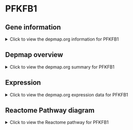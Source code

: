 <h1>PFKFB1</h1>

<h2>Gene information</h2>
<details>
  <summary>Click to view the depmap.org information for PFKFB1</summary>
  <p><a href="https://depmap.org/portal/gene/PFKFB1?tab=about" target="_BLANK">Open page in a new tab...</a></p>
  <iframe src="https://depmap.org/portal/gene/PFKFB1?tab=about" style="border:none;width:100%;height:800px"></iframe>
</details>

<h2>Depmap overview</h2>
<details>
  <summary>Click to view the depmap.org summary for PFKFB1</summary>
  <p><a href="https://depmap.org/portal/gene/PFKFB1?tab=overview" target="_BLANK">Open page in a new tab...</a></p>
  <iframe src="https://depmap.org/portal/gene/PFKFB1?tab=overview" style="border:none;width:100%;height:800px"></iframe>
</details>

<h2>Expression</h2>
<details>
  <summary>Click to view the depmap.org expression data for PFKFB1</summary>
  <p><a href="https://depmap.org/portal/gene/PFKFB1?tab=characterization" target="_BLANK">Open page in a new tab...</a></p>
  <iframe src="https://depmap.org/portal/gene/PFKFB1?tab=characterization" style="border:none;width:100%;height:800px"></iframe>
</details>



<h2>Reactome Pathway diagram</h2>
<details>
  <summary>Click to view the Reactome pathway for PFKFB1</summary>
  <p><a href="https://reactome.org/PathwayBrowser/#/R-HSA-9634600" target="_BLANK">Open page in a new tab...</a></p>
  <p>Regulation of glycolysis by fructose 2,6-bisphosphate metabolism</p>
<iframe src="https://reactome.org/PathwayBrowser/#/R-HSA-9634600" style="border:none;width:100%;height:800px"></iframe>
</details>



